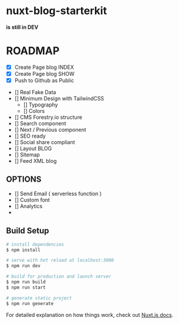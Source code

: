 # nuxt-blog-starterkit

**is still in DEV**

# ROADMAP

- [x] Create Page blog INDEX
- [x] Create Page blog SHOW
- [x] Push to Github as Public
- [] Real Fake Data
- [] Minimum Design with TailwindCSS
  - [] Typography
  - [] Colors
- [] CMS Forestry.io structure
- [] Search component
- [] Next / Previous component
- [] SEO ready
- [] Social share compliant
- [] Layout BLOG
- [] Sitemap
- [] Feed XML blog

## OPTIONS

- [] Send Email ( serverless function )
- [] Custom font
- [] Analytics
-

## Build Setup

```bash
# install dependencies
$ npm install

# serve with hot reload at localhost:3000
$ npm run dev

# build for production and launch server
$ npm run build
$ npm run start

# generate static project
$ npm run generate
```

For detailed explanation on how things work, check out [Nuxt.js docs](https://nuxtjs.org).
